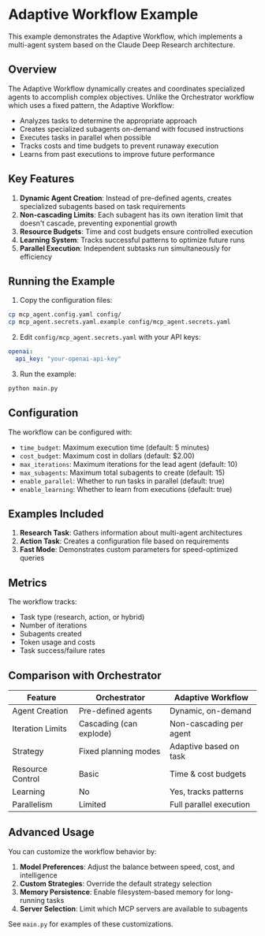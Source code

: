 # Adaptive Workflow Example

This example demonstrates the Adaptive Workflow, which implements a multi-agent system based on the Claude Deep Research architecture.

## Overview

The Adaptive Workflow dynamically creates and coordinates specialized agents to accomplish complex objectives. Unlike the Orchestrator workflow which uses a fixed pattern, the Adaptive Workflow:

- Analyzes tasks to determine the appropriate approach
- Creates specialized subagents on-demand with focused instructions
- Executes tasks in parallel when possible
- Tracks costs and time budgets to prevent runaway execution
- Learns from past executions to improve future performance

## Key Features

1. **Dynamic Agent Creation**: Instead of pre-defined agents, creates specialized subagents based on task requirements
2. **Non-cascading Limits**: Each subagent has its own iteration limit that doesn't cascade, preventing exponential growth
3. **Resource Budgets**: Time and cost budgets ensure controlled execution
4. **Learning System**: Tracks successful patterns to optimize future runs
5. **Parallel Execution**: Independent subtasks run simultaneously for efficiency

## Running the Example

1. Copy the configuration files:
```bash
cp mcp_agent.config.yaml config/
cp mcp_agent.secrets.yaml.example config/mcp_agent.secrets.yaml
```

2. Edit `config/mcp_agent.secrets.yaml` with your API keys:
```yaml
openai:
  api_key: "your-openai-api-key"
```

3. Run the example:
```bash
python main.py
```

## Configuration

The workflow can be configured with:

- `time_budget`: Maximum execution time (default: 5 minutes)
- `cost_budget`: Maximum cost in dollars (default: $2.00)
- `max_iterations`: Maximum iterations for the lead agent (default: 10)
- `max_subagents`: Maximum total subagents to create (default: 15)
- `enable_parallel`: Whether to run tasks in parallel (default: true)
- `enable_learning`: Whether to learn from executions (default: true)

## Examples Included

1. **Research Task**: Gathers information about multi-agent architectures
2. **Action Task**: Creates a configuration file based on requirements
3. **Fast Mode**: Demonstrates custom parameters for speed-optimized queries

## Metrics

The workflow tracks:
- Task type (research, action, or hybrid)
- Number of iterations
- Subagents created
- Token usage and costs
- Task success/failure rates

## Comparison with Orchestrator

| Feature | Orchestrator | Adaptive Workflow |
|---------|--------------|-------------------|
| Agent Creation | Pre-defined agents | Dynamic, on-demand |
| Iteration Limits | Cascading (can explode) | Non-cascading per agent |
| Strategy | Fixed planning modes | Adaptive based on task |
| Resource Control | Basic | Time & cost budgets |
| Learning | No | Yes, tracks patterns |
| Parallelism | Limited | Full parallel execution |

## Advanced Usage

You can customize the workflow behavior by:

1. **Model Preferences**: Adjust the balance between speed, cost, and intelligence
2. **Custom Strategies**: Override the default strategy selection
3. **Memory Persistence**: Enable filesystem-based memory for long-running tasks
4. **Server Selection**: Limit which MCP servers are available to subagents

See `main.py` for examples of these customizations.